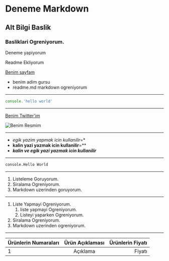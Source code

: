 # Deneme Markdown

## Alt Bilgi Baslik

### Basliklari Ogreniyorum.

Deneme yapiyorum

Readme Ekliyorum

[Benim sayfam](https://twitter.com/KairossLoL)

- benim adim gursu
- readme.md markdown ogreniyorum
--- 
```javascript
console.'hello world'
```
---
[Benim Twitter'im](https://twitter.com/KairossLoL)

![Benim Resmim](https://pbs.twimg.com/profile_images/1184479722975170565/-8YP5QTM_400x400.jpg)

---
- *egik yazim yapmak icin kullanilir*=*
- **kalin yazi yazmak icin kullanilir**=**
- ***kalin ve egik yazi yazmak icin kullanilir***
---

```html
console.Hello World
```
---
1. Listeleme Goruyorum.
2. Siralama Ogreniyorum.
3. Markdown uzerinden goruyorum.
---
1. Liste Yapmayi Ogreniyorum.
    1. liste yapmayi Ogreniyorum.
    2. Listeyi yaparken Ogreniyorum.
2. Siralama Ogreniyorum.
3. Markdown uzerinden ogreniyorum.    
---

| Ürünlerin Numaraları| Ürün Açıklaması| Ürünlerin Fiyatı|
| :--- | :---: | ---: |
| 1 | Açıklama | Fiyatı |

